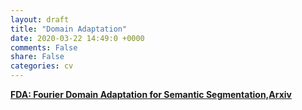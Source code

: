 ```yaml
---
layout: draft
title: "Domain Adaptation"
date: 2020-03-22 14:49:0 +0000
comments: False
share: False
categories: cv
---
```



**[FDA: Fourier Domain Adaptation for Semantic Segmentation,Arxiv](https://arxiv.org/pdf/2004.05498.pdf)**






